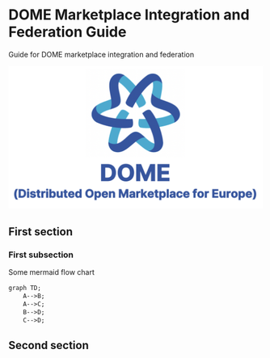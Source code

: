 # DOME Marketplace Integration and Federation Guide

Guide for DOME marketplace integration and federation

![DOME Logo](doc/img/DOME_logo_doc.png)


## First section


### First subsection

Some mermaid flow chart

```mermaid
graph TD;
    A-->B;
    A-->C;
    B-->D;
    C-->D;
```



## Second section




